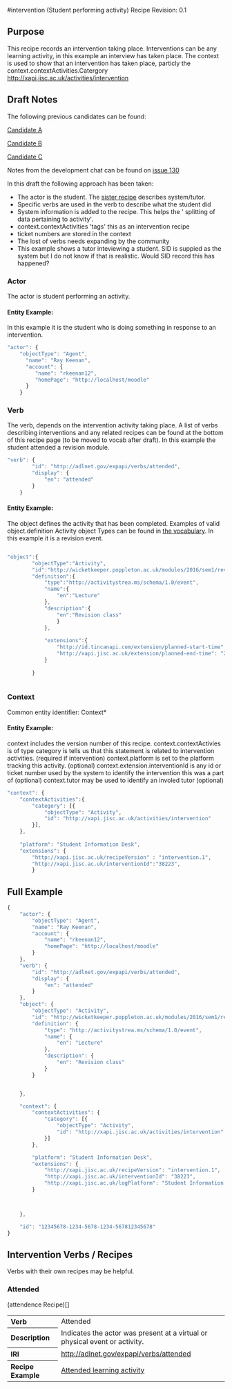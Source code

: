 #intervention (Student performing activity) Recipe
Revision: 0.1 

## Purpose
This recipe records an intervention taking place. Interventions can be any learning activity, in this example an interview has taken place. The context is used to show that an intervention has taken place, particly the context.contextActivities.Catergory http://xapi.jisc.ac.uk/activities/intervention


## Draft Notes
The following previous candidates can be found:

[Candidate A](intervention_candidate_a.md)

[Candidate B](intervention_candidate_b.md)

[Candidate C](intervention_candidate_c.md)

Notes from the development chat can be found on [issue 130](https://github.com/jiscdev/xapi/issues/130)

In this draft the following approach has been taken:

- The actor is the student. The [sister recipe](intervention) describes system/tutor.
- Specific verbs are used in the verb to describe what the student did
- System information is added to the recipe. This helps the ' splitting of data pertaining to activity'.
- context.contextActivities 'tags' this as an intervention recipe
- ticket numbers are stored in the context
- The lost of verbs needs expanding by the community
- This example shows a tutor inteviewing a student. SID is suppied as the system but I do not know if that is realistic. Would SID record this has happened?

### Actor

The actor is student performing an activity.
 
#### Entity Example:
In this example it is the student who is doing something in response to an intervention.

``` Javascript
"actor": {
	"objectType": "Agent",
      "name": "Ray Keenan",
      "account": {
         "name": "rkeenan12",
         "homePage": "http://localhost/moodle"
      }
	}
```


### Verb

The verb, depends on the intervention activity taking place. A list of verbs describing interventions and any related recipes can be found at the bottom of this recipe page (to be moved to vocab after draft). In this example the student attended a revision module. 

``` javascript
"verb": {
        "id": "http://adlnet.gov/expapi/verbs/attended",
        "display": {
            "en": "attended"
        }
    }
``` 
 

#### Entity Example:
The object defines the activity that has been completed. Examples of valid object.definition Activity object Types can be found in [the vocabulary](../vocabulary.md#30-object).
In this example it is a revision event.

``` javascript

"object":{
		"objectType":"Activity",
		"id":"http://wicketkeeper.poppleton.ac.uk/modules/2016/sem1/rev101/rlecture1",
		"definition":{
			"type":"http://activitystrea.ms/schema/1.0/event",
			"name":{
				"en":"Lecture"
			},
			"description":{
				"en":"Revision class"
				}
			},
			
		    "extensions":{
				"http://id.tincanapi.com/extension/planned-start-time": "2016-02-05T10:00:00.000Z",
				"http://xapi.jisc.ac.uk/extension/planned-end-time": "2016-02-05T14:00:00.000Z"
			}
			
		}
		
```

### Context

Common entity identifier: Context*

#### Entity Example:

context includes the version number of this recipe. 
context.contextActivies is of type category is tells us that this statement is related to intervention activities. (required if intervention)
context.platform is set to the platform tracking this activity. (optional)
context.extension.interventionId is any id or ticket number used by the system to identify the intervention this was a part of (optional)
context.tutor may be used to identify an involed tutor (optional)

``` javascript
"context": {
	"contextActivities":{
		"category": [{
			"objectType": "Activity",
			"id": "http://xapi.jisc.ac.uk/activities/intervention"
		}],
	},
	
    "platform": "Student Information Desk", 
	"extensions": {
		"http://xapi.jisc.ac.uk/recipeVersion" : "intervention.1",
		"http://xapi.jisc.ac.uk/interventionId":"38223",
		}
```

## Full Example

``` javascript
{
	"actor": {
		"objectType": "Agent",
		"name": "Ray Keenan",
		"account": {
			"name": "rkeenan12",
			"homePage": "http://localhost/moodle"
		}
	},
	"verb": {
		"id": "http://adlnet.gov/expapi/verbs/attended",
		"display": {
			"en": "attended"
		}
	},
	"object": {
		"objectType": "Activity",
		"id": "http://wicketkeeper.poppleton.ac.uk/modules/2016/sem1/rev101/rlecture1",
		"definition": {
			"type": "http://activitystrea.ms/schema/1.0/event",
			"name": {
				"en": "Lecture"
			},
			"description": {
				"en": "Revision class"
			}
		}


	},

	"context": {
		"contextActivities": {
			"category": [{
				"objectType": "Activity",
				"id": "http://xapi.jisc.ac.uk/activities/intervention"
			}]
		},

		"platform": "Student Information Desk",
		"extensions": {
			"http://xapi.jisc.ac.uk/recipeVersion": "intervention.1",
			"http://xapi.jisc.ac.uk/interventionId": "38223",
			"http://xapi.jisc.ac.uk/logPlatform": "Student Information Desk"
		}



	},

	"id": "12345678-1234-5678-1234-567812345678"
}
```

## Intervention Verbs / Recipes
Verbs with their own recipes may be helpful.


### Attended
(attendence Recipe)[]

<table>
<tr><th align="left">Verb</th><td>Attended</td></tr>
<tr><th align="left">Description</th><td>Indicates the actor was present at a virtual or physical event or activity.</td></tr>
<tr><th align="left">IRI</th><td> <a href="http://adlnet.gov/expapi/verbs/attended">http://adlnet.gov/expapi/verbs/attended</a> </td></tr>
<tr><th align="left">Recipe Example</th><td> <a href="recipes/attended.md#verb">Attended learning activity</a> </td></tr>
</table>


